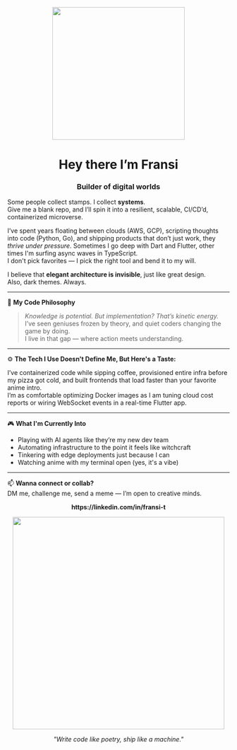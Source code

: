 <p align="center">
  <img src="https://media.giphy.com/media/v1.Y2lkPTc5MGI3NjExZXYxZDU3dDJobTl1dHJtM2ZtdG1kMGdyODdpcTFxd3N1ZzIxNzNhdCZlcD12MV9naWZzX3NlYXJjaCZjdD1n/13HgwGsXF0aiGY/giphy.gif" width="300" />
</p>

<h1 align="center">Hey there I’m Fransi</h1>
<h3 align="center">Builder of digital worlds</h3>

Some people collect stamps. I collect **systems**.  
Give me a blank repo, and I’ll spin it into a resilient, scalable, CI/CD’d, containerized microverse.

I’ve spent years floating between clouds (AWS, GCP), scripting thoughts into code (Python, Go), and shipping products that don’t just work, they *thrive under pressure*. Sometimes I go deep with Dart and Flutter, other times I'm surfing async waves in TypeScript.  
I don't pick favorites — I pick the right tool and bend it to my will.

I believe that **elegant architecture is invisible**, just like great design.  
Also, dark themes. Always.

---

🧠 **My Code Philosophy**

> *Knowledge is potential. But implementation? That’s kinetic energy.*  
> I’ve seen geniuses frozen by theory, and quiet coders changing the game by doing.  
> I live in that gap — where action meets understanding.

---

⚙️ **The Tech I Use Doesn't Define Me, But Here's a Taste:**

I’ve containerized code while sipping coffee, provisioned entire infra before my pizza got cold, and built frontends that load faster than your favorite anime intro.  
I’m as comfortable optimizing Docker images as I am tuning cloud cost reports or wiring WebSocket events in a real-time Flutter app.

---

🎮 **What I'm Currently Into**  
- Playing with AI agents like they’re my new dev team  
- Automating infrastructure to the point it feels like witchcraft  
- Tinkering with edge deployments just because I can  
- Watching anime with my terminal open (yes, it's a vibe)

---

📫 **Wanna connect or collab?**  
DM me, challenge me, send a meme — I’m open to creative minds.

<p align="center">
  <strong>https://linkedin.com/in/fransi-t</strong>
</p>

<p align="center">
  <img src="https://media1.giphy.com/media/v1.Y2lkPTc5MGI3NjExZDZxNHd4d25vd2NpcjJvdHJmc2gyYnE2cjBsbzVpNHBnZDdkZXZheCZlcD12MV9pbnRlcm5hbF9naWZfYnlfaWQmY3Q9Zw/1gLZ32bMP5pY52PBsm/giphy.gif" width="480" />
</p>

<p align="center"><i>"Write code like poetry, ship like a machine."</i></p>
